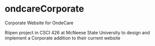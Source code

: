 # ondcareCorporate
Corporate Website for OndeCare

Riipen project in CSCI 426 at McNeese State University to design and implement a Corporate addition to their current website
